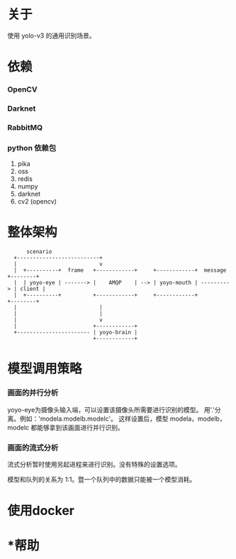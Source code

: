 # 关于
使用 yolo-v3 的通用识别场景。

# 依赖

### OpenCV

### Darknet

### RabbitMQ


### python 依赖包
1. pika
2. oss
3. redis
4. numpy
5. darknet
6. cv2 (opencv)


# 整体架构
```
      scenario
  +--------------------------+
  |                          v
  |  +----------+  frame   +------------+     +------------+  message   +--------+
  |  | yoyo-eye | -------> |    AMQP    | --> | yoyo-mouth | ---------> | client |
  |  +----------+          +------------+     +------------+            +--------+
  |                          |
  |                          |
  |                          v
  |                        +------------+
  +----------------------- | yoyo-brain |
                           +------------+

```

# 模型调用策略

### 画面的并行分析
yoyo-eye为摄像头输入端，可以设置该摄像头所需要进行识别的模型。
用'.'分离。例如：'modela.modelb.modelc'。
这样设置后，模型 modela，modelb，modelc 都能够拿到该画面进行并行识别。

### 画面的流式分析
流式分析暂时使用另起进程来进行识别。没有特殊的设置选项。


模型和队列的关系为 1:1。暨一个队列中的数据只能被一个模型消耗。

# 使用docker

# *帮助
